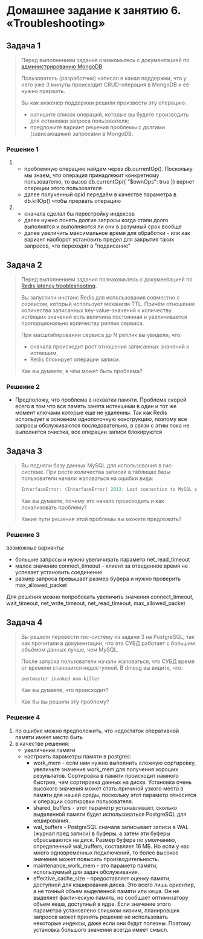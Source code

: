# Домашнее задание к занятию 6. «Troubleshooting»

## Задача 1
> 
> Перед выполнением задания ознакомьтесь с документацией по [администрированию MongoDB](https://docs.mongodb.com/manual/administration/).
> 
> Пользователь (разработчик) написал в канал поддержки, что у него уже 3 минуты происходит CRUD-операция в MongoDB и её 
> нужно прервать. 
> 
> Вы как инженер поддержки решили произвести эту операцию:
> 
> - напишите список операций, которые вы будете производить для остановки запроса пользователя;
> - предложите вариант решения проблемы с долгими (зависающими) запросами в MongoDB.

### Решение 1


1. - проблемную операцию найдем через db.currentOp(). Поскольку мы знаем, что операция принадлежит конкретному пользователю, то вызов db.currentOp({ "$ownOps": true }) вернет операции этого пользователя
   - далее полученный opid передаём в качестве параметра в db.killOp() чтобы прервать операцию
2. - сначала сделал бы перестройку индексов
   - далее нужно понять долгие запросы когда стали долго выполнятся и выполняются ли они в разумный срок вообще
   - далее увеличить максимальное время для обработки - или как вариант наоборот установить предел для закрытия таких запросов, что переходят в "подвисание"

## Задача 2

> Перед выполнением задания познакомьтесь с документацией по [Redis latency troobleshooting](https://redis.io/topics/latency).
> 
> Вы запустили инстанс Redis для использования совместно с сервисом, который использует механизм TTL. 
> Причём отношение количества записанных key-value-значений к количеству истёкших значений есть величина постоянная и
> увеличивается пропорционально количеству реплик сервиса. 
> 
> При масштабировании сервиса до N реплик вы увидели, что:
> 
> - сначала происходит рост отношения записанных значений к истекшим,
> - Redis блокирует операции записи.
> 
> Как вы думаете, в чём может быть проблема?
 
### Решение 2

- Предположу, что проблема в нехватки памяти. Проблема скорей всего в том что вся память занята истекшими в один и тот же момент ключами которые еще не удаленны. Так как Redis использует в основном однопоточную конструкцию, поэтому все запросы обслуживаются последовательно, в связи с этим пока не выполнится очистка, все операции записи блокируются

## Задача 3

> Вы подняли базу данных MySQL для использования в гис-системе. При росте количества записей в таблицах базы
> пользователи начали жаловаться на ошибки вида:
> ```python
> InterfaceError: (InterfaceError) 2013: Lost connection to MySQL server during query u'SELECT..... '
> ```
> 
> Как вы думаете, почему это начало происходить и как локализовать проблему?
> 
> Какие пути решения этой проблемы вы можете предложить?

### Решение 3

возможные варианты:
- большие запросы и нужно увеличивать параметр net_read_timeout
- малое значение connect_timeout - клиент за отведенное время не успевает установить соединение
- размер запроса превышает размер буфера и нужно проверить max_allowed_packet

Для решения можно попробовать увеличить значения connect_timeout, wait_timeout, net_write_timeout, net_read_timeout, max_allowed_packet

## Задача 4

> 
> Вы решили перевести гис-систему из задачи 3 на PostgreSQL, так как прочитали в документации, что эта СУБД работает с 
> большим объёмом данных лучше, чем MySQL.
> 
> После запуска пользователи начали жаловаться, что СУБД время от времени становится недоступной. В dmesg вы видите, что:
> 
> `postmaster invoked oom-killer`
> 
> Как вы думаете, что происходит?
> 
> Как бы вы решили эту проблему?
> 

### Решение 4

1) по ошибке можно предположить, что недостаток оперативной памяти имеет место быть
2) в качестве решения:
   - увеличение памяти
   - настроить параметры памяти в postgres:
     - work_mem - если нам нужно выполнить сложную сортировку, увеличьте значение work_mem для получения хороших результатов. Сортировка в памяти происходит намного быстрее, чем сортировка данных на диске. Установка очень высокого значения может стать причиной узкого места в памяти для нашей среды, поскольку этот параметр относится к операции сортировки пользователя.
     - shared_buffers - этот параметр устанавливает, сколько выделенной памяти будет использоваться PostgreSQL для кеширования.
     - wal_buffers - PostgreSQL сначала записывает записи в WAL (журнал пред записи) в буферы, а затем эти буферы сбрасываются на диск. Размер буфера по умолчанию, определенный wal_buffers, составляет 16 МБ. Но если у нас много одновременных подключений, то более высокое значение может повысить производительность.
     - maintenance_work_mem - это параметр памяти, используемый для задач обслуживания.
     - effective_cache_size - предоставляет оценку памяти, доступной для кэширования диска. Это всего лишь ориентир, а не точный объем выделенной памяти или кеша. Он не выделяет фактическую память, но сообщает оптимизатору объем кеша, доступный в ядре. Если значение этого параметра установлено слишком низким, планировщик запросов может принять решение не использовать некоторые индексы, даже если они будут полезны. Поэтому установка большого значения всегда имеет смысл.
